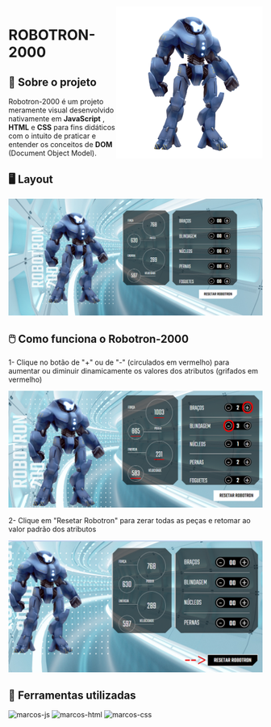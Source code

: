  <img align="right" height=300 width=290 src="./img/robotron.png"/>

<h1>ROBOTRON-2000</h1>

## 📖 Sobre o projeto
Robotron-2000 é um projeto meramente visual desenvolvido nativamente em **JavaScript** , **HTML** e **CSS** para fins didáticos com o intuito de praticar e entender os conceitos de **DOM** (Document Object Model).

## 🖥️ Layout 
  <img src="./img/layoutrobo.png"/>
  
## 🖱️ Como funciona o Robotron-2000
1- Clique no botão de "+" ou de "-" (circulados em vermelho) para aumentar ou diminuir dinamicamente os valores dos atributos (grifados em vermelho) 

<img src="./img/robo1.png"/>

2- Clique em "Resetar Robotron" para zerar todas as peças e retomar ao valor padrão dos atributos

<img src="./img/robo2.png"/>

## 🔨 Ferramentas utilizadas
<div>

<img alt="marcos-js" height="80" width="70" src="https://cdn.jsdelivr.net/gh/devicons/devicon/icons/javascript/javascript-original.svg"/>
<img alt="marcos-html" height="80" width="70" src="https://cdn.jsdelivr.net/gh/devicons/devicon/icons/html5/html5-plain.svg"/>
<img alt="marcos-css" height="80" width="70" src="https://cdn.jsdelivr.net/gh/devicons/devicon/icons/css3/css3-original.svg"/>


</div>
  
 
